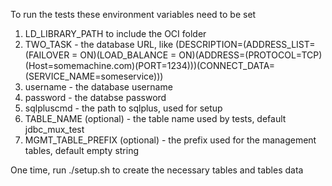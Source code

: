 To run the tests these environment variables need to be set
1. LD_LIBRARY_PATH to include the OCI folder
2. TWO_TASK - the database URL, like (DESCRIPTION=(ADDRESS_LIST=(FAILOVER = ON)(LOAD_BALANCE = ON)(ADDRESS=(PROTOCOL=TCP)(Host=somemachine.com)(PORT=1234)))(CONNECT_DATA=(SERVICE_NAME=someservice)))
4. username - the database username
5. password - the databse password
6. sqlpluscmd - the path to sqlplus, used for setup
7. TABLE_NAME (optional) - the table name used by tests, default jdbc_mux_test
8. MGMT_TABLE_PREFIX (optional) - the prefix used for the management tables, default empty string

One time, run ./setup.sh to create the necessary tables and tables data
